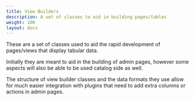 ```yaml
---
title: View Builders
description: A set of classes to aid in building pages/tables
weight: 100 
layout: docs
---
```


These are a set of classes used to aid the rapid development of 
pages/views that display tabular data.

Initially they are meant to aid in the building of admin pages,
however some aspects will also be able to be used catalog side as well.

The structure of view builder classes and the data formats they use allow 
for much easier integration with plugins that need to add extra columns
or actions in admin pages.

 
